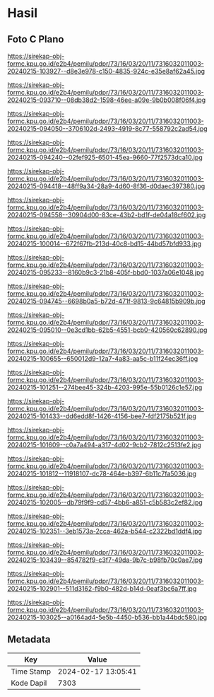 # Hasil

## Foto C Plano

https://sirekap-obj-formc.kpu.go.id/e2b4/pemilu/pdpr/73/16/03/20/11/7316032011003-20240215-103927--d8e3e978-c150-4835-924c-e35e8af62a45.jpg

https://sirekap-obj-formc.kpu.go.id/e2b4/pemilu/pdpr/73/16/03/20/11/7316032011003-20240215-093710--08db38d2-1598-46ee-a09e-9b0b008f06f4.jpg

https://sirekap-obj-formc.kpu.go.id/e2b4/pemilu/pdpr/73/16/03/20/11/7316032011003-20240215-094050--3706102d-2493-4919-8c77-558792c2ad54.jpg

https://sirekap-obj-formc.kpu.go.id/e2b4/pemilu/pdpr/73/16/03/20/11/7316032011003-20240215-094240--02fef925-6501-45ea-9660-77f2573dca10.jpg

https://sirekap-obj-formc.kpu.go.id/e2b4/pemilu/pdpr/73/16/03/20/11/7316032011003-20240215-094418--48ff9a34-28a9-4d60-8f36-d0daec397380.jpg

https://sirekap-obj-formc.kpu.go.id/e2b4/pemilu/pdpr/73/16/03/20/11/7316032011003-20240215-094558--30904d00-83ce-43b2-bd1f-de04a18cf602.jpg

https://sirekap-obj-formc.kpu.go.id/e2b4/pemilu/pdpr/73/16/03/20/11/7316032011003-20240215-100014--672f67fb-213d-40c8-bd15-44bd57bfd933.jpg

https://sirekap-obj-formc.kpu.go.id/e2b4/pemilu/pdpr/73/16/03/20/11/7316032011003-20240215-095233--8160b9c3-21b8-405f-bbd0-1037a06e1048.jpg

https://sirekap-obj-formc.kpu.go.id/e2b4/pemilu/pdpr/73/16/03/20/11/7316032011003-20240215-094745--6698b0a5-b72d-471f-9813-9c64815b909b.jpg

https://sirekap-obj-formc.kpu.go.id/e2b4/pemilu/pdpr/73/16/03/20/11/7316032011003-20240215-095010--0e3cd1bb-62b5-4551-bcb0-420560c62890.jpg

https://sirekap-obj-formc.kpu.go.id/e2b4/pemilu/pdpr/73/16/03/20/11/7316032011003-20240215-100655--650012d9-12a7-4a83-aa5c-b11f24ec36ff.jpg

https://sirekap-obj-formc.kpu.go.id/e2b4/pemilu/pdpr/73/16/03/20/11/7316032011003-20240215-101251--274bee45-324b-4203-995e-55b0126c1e57.jpg

https://sirekap-obj-formc.kpu.go.id/e2b4/pemilu/pdpr/73/16/03/20/11/7316032011003-20240215-101433--dd6edd8f-1426-4156-bee7-fdf2175b521f.jpg

https://sirekap-obj-formc.kpu.go.id/e2b4/pemilu/pdpr/73/16/03/20/11/7316032011003-20240215-101609--c0a7a494-a317-4d02-9cb2-7812c2513fe2.jpg

https://sirekap-obj-formc.kpu.go.id/e2b4/pemilu/pdpr/73/16/03/20/11/7316032011003-20240215-101812--11918107-dc78-464e-b397-6b11c7fa5036.jpg

https://sirekap-obj-formc.kpu.go.id/e2b4/pemilu/pdpr/73/16/03/20/11/7316032011003-20240215-102005--db79f9f9-cd57-4bb6-a851-c5b583c2ef82.jpg

https://sirekap-obj-formc.kpu.go.id/e2b4/pemilu/pdpr/73/16/03/20/11/7316032011003-20240215-102351--3eb1573a-2cca-462a-b544-c2322bd1ddf4.jpg

https://sirekap-obj-formc.kpu.go.id/e2b4/pemilu/pdpr/73/16/03/20/11/7316032011003-20240215-103439--854782f9-c3f7-49da-9b7c-b98fb70c0ae7.jpg

https://sirekap-obj-formc.kpu.go.id/e2b4/pemilu/pdpr/73/16/03/20/11/7316032011003-20240215-102901--511d3162-f9b0-482d-b14d-0eaf3bc6a7ff.jpg

https://sirekap-obj-formc.kpu.go.id/e2b4/pemilu/pdpr/73/16/03/20/11/7316032011003-20240215-103025--a0164ad4-5e5b-4450-b536-bb1a44bdc580.jpg


## Metadata

| Key        | Value               |
| ---------- | ------------------- |
| Time Stamp | 2024-02-17 13:05:41 |
| Kode Dapil | 7303                |



